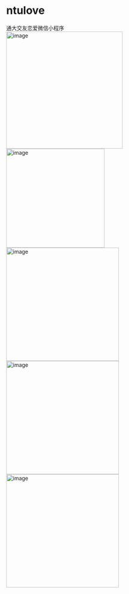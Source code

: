 # ntulove
通大交友恋爱微信小程序
<br>
<img width="310" alt="image" src="https://github.com/yellowweii/ntulove/assets/138266079/b99ba7af-3095-451d-bbe6-651b5d7c05a7">
<img width="262" alt="image" src="https://github.com/yellowweii/ntulove/assets/138266079/d6a9e3ef-56b0-4e3f-91c6-3be5c224ee8e">
<img width="300" alt="image" src="https://github.com/yellowweii/ntulove/assets/138266079/0d2a4696-b757-4b3f-adc2-d90da5186336">
<img width="300" alt="image" src="https://github.com/yellowweii/ntulove/assets/138266079/974462a7-8530-4b8a-be19-6461fedf8703">
<img width="300" alt="image" src="https://github.com/yellowweii/ntulove/assets/138266079/9f44075e-2603-4ec4-9c60-be6b183cf679">

